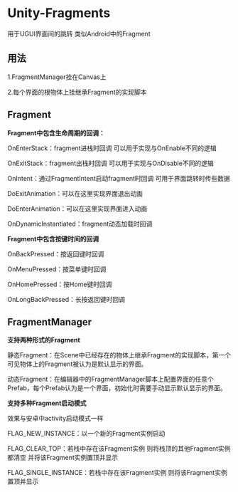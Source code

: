 # Unity-Fragments
用于UGUI界面间的跳转 类似Android中的Fragment

## 用法
1.FragmentManager挂在Canvas上

2.每个界面的根物体上挂继承Fragment的实现脚本

## Fragment
**Fragment中包含生命周期的回调：**

OnEnterStack：fragment进栈时回调 可以用于实现与OnEnable不同的逻辑

OnExitStack：fragment出栈时回调 可以用于实现与OnDisable不同的逻辑

OnIntent：通过FragmentIntent启动fragment时回调 可用于界面跳转时传些数据

DoExitAnimation：可以在这里实现界面退出动画

DoEnterAnimation：可以在这里实现界面进入动画

OnDynamicInstantiated：fragment动态加载时回调




**Fragment中包含按键时间的回调**

OnBackPressed：按返回键时回调

OnMenuPressed：按菜单键时回调

OnHomePressed：按Home键时回调

OnLongBackPressed：长按返回键时回调

## FragmentManager

**支持两种形式的Fragment**

静态Fragment：在Scene中已经存在的物体上继承Fragment的实现脚本，第一个可见物体上的Fragment被认为是默认显示的界面。

动态Fragment：在编辑器中的FragmentManager脚本上配置界面的任意个Prefab，每个Prefab认为是一个界面，初始化时需要手动显示默认显示的界面。




**支持多种Fragment启动模式**

效果与安卓中activity启动模式一样

FLAG_NEW_INSTANCE：以一个新的Fragment实例启动

FLAG_CLEAR_TOP：若栈中存在该Fragment实例 则将栈顶的其他Fragment实例都清空 并将该Fragment实例置顶并显示

FLAG_SINGLE_INSTANCE：若栈中存在该Fragment实例 则将该Fragment实例置顶并显示


